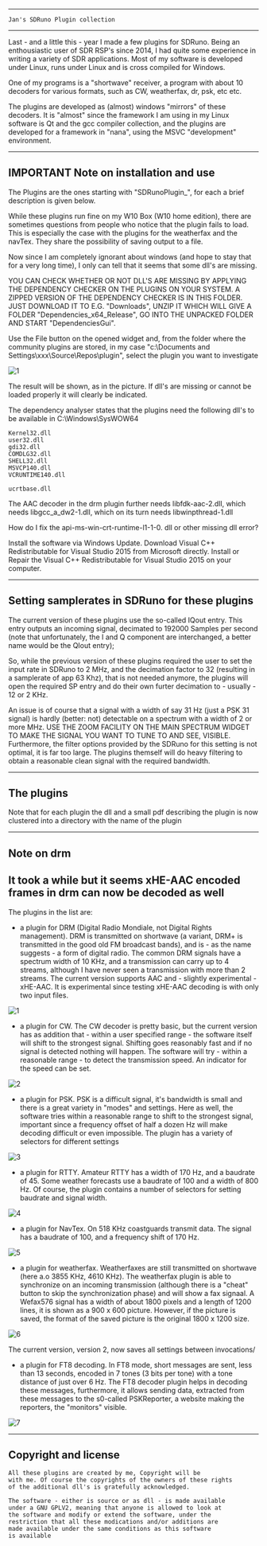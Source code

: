 
-----------------------------------------------------------------
	Jan's SDRuno Plugin collection
-----------------------------------------------------------------

Last - and a little this - year I made a few plugins for SDRuno.
Being an enthousiastic user of SDR RSP's since 2014, I had quite
some experience in writing a variety of SDR applications.
Most of my software is developed under Linux, runs under Linux
and is cross compiled for Windows. 

One of my programs is a "shortwave" receiver, a program with about 10
decoders for various formats, such as CW, weatherfax, dr, psk, etc etc.

The plugins are developed as (almost) windows "mirrors"  of these
decoders. It is "almost" since the framework I am using
in my Linux software is Qt and the gcc compiler collection,
and the plugins are developed for a framework in "nana", using the MSVC
"development"  environment.

---------------------------------------------------------------------
IMPORTANT Note on installation and use
----------------------------------------------------------------------

The Plugins are the ones starting with "SDRunoPlugin_", for each a
brief description is given below.

While these plugins run fine on my W10 Box (W10 home edition), there
are sometimes questions from people who notice that the plugin fails
to load. This is especially the case with the plugins for the weatherfax
and the navTex. They share the possibility of saving output to a file.

Now since I am completely ignorant about windows (and hope to stay that
for a very long time), I only can tell that it seems that some dll's
are missing. 

YOU CAN CHECK WHETHER OR NOT DLL'S ARE MISSING BY APPLYING THE DEPENDENCY
CHECKER ON THE PLUGINS ON YOUR SYSTEM. A ZIPPED VERSION OF THE 
DEPENDENCY CHECKER IS IN THIS FOLDER. JUST DOWNLOAD IT TO E.G. "Downloads",
UNZIP IT WHICH WILL GIVE A FOLDER "Dependencies_x64_Release",
GO INTO THE UNPACKED FOLDER AND START "DependenciesGui".

Use the File button on the opened widget and, from the folder where
the community plugins are stored, in my case
"c:\Documents and Settings\xxx\Source\Repos\plugin\", select the plugin
you want to investigate

![1](/dependency-checker.png?raw=true)

The result will be shown, as in the picture. If dll's are missing or cannot
be loaded properly it will clearly be indicated.

The dependency analyser states that the plugins need the following
dll's to be available in C:\Windows\SysWOW64

	Kernel32.dll
	user32.dll
	gdi32.dll
	COMDLG32.dll
	SHELL32.dll
	MSVCP140.dll
	VCRUNTIME140.dll

	ucrtbase.dll

The AAC decoder in the drm plugin further needs
	libfdk-aac-2.dll, which needs
	libgcc_a_dw2-1.dll, which on its turn needs
	libwinpthread-1.dll


How do I fix the api-ms-win-crt-runtime-l1-1-0. dll  or other missing
dll error?

Install the software via Windows Update.
Download Visual C++ Redistributable for Visual Studio 2015 from Microsoft directly.
Install or Repair the Visual C++ Redistributable for Visual Studio 2015 on your computer.


-------------------------------------------------------------------------
Setting samplerates in SDRuno for these plugins
-------------------------------------------------------------------------

The current version of these plugins use the so-called IQout entry.
This entry outputs an incoming signal, decimated to 192000 Samples per second
(note that unfortunately, the I and Q component are interchanged,
a better name would be the QIout entry);

So, while the previous version of these plugins required  the
user to set the input rate in SDRuno to 2 MHz, and the decimation factor to
32 (resulting in a samplerate of app 63 Khz), that is not needed
anymore, the plugins will open the required SP entry and do their own
furter decimation to - usually - 12 or 2 KHz.

An issue is of course that a signal with a width of say 31 Hz (just a PSK 31
signal) is hardly (better: not) detectable on a spectrum with a width of 
2 or more MHz. USE THE ZOOM FACILITY ON THE MAIN SPECTRUM WIDGET TO
MAKE THE SIGNAL YOU WANT TO TUNE TO AND SEE, VISIBLE.
Furthermore, the filter options provided by the SDRuno for this setting
is not optimal, it is far too large. The plugins themself will do
heavy filtering to obtain a reasonable clean signal with the required
bandwidth.

--------------------------------------------------------------------
The plugins
--------------------------------------------------------------------

Note that for each plugin the dll and a small pdf describing the plugin 
is now clustered into a directory with the name of the plugin

-------------------------------------------------------------------
Note on drm
-------------------------------------------------------------------

It took a while but it seems xHE-AAC encoded frames in drm can now
be decoded as well
------------------------------------------------------------------

The plugins in the list are:

 * a plugin for DRM (Digital Radio Mondiale, not Digital Rights management).
DRM is transmitted on shortwave (a variant, DRM+ is transmitted in the good
old FM broadcast bands), and is - as the name suggests - a form of
digital radio.
The common DRM signals have a spectrum width of 10 KHz,  and a transmission
can carry up to 4 streams, although I have never seen a transmission with 
more than 2 streams.
The current version supports AAC and - slightly experimental - xHE-AAC. It is
experimental since testing xHE-AAC decoding is with only two input files.

![1](/drm-widget.png?raw=true)

 * a plugin for CW. The CW decoder is pretty basic, but the current
version has as addition that - within a user specified range - the software
itself will shift to the strongest signal. Shifting goes reasonably fast
and if no signal is detected nothing will happen.
The software will try - within a reasonable range - to detect the transmission
speed. An indicator for the speed can be set.

![2](/cw-widget.png?raw=true)

 * a plugin for PSK. PSK is a difficult signal, it's bandwidth is small
and there is a great variety in "modes" and settings. Here as well, the
software tries within a reasonable range to shift to the strongest signal,
important since a frequency offset of half a dozen Hz will make decoding
difficult or even impossible. The plugin has a variety of selectors
for different settings

![3](/psk-widget.png?raw=true)

 * a plugin for RTTY. Amateur RTTY has a width of 170 Hz, and a baudrate
of 45. Some weather forecasts use a baudrate of 100 and a width of 800 Hz.
Of  course, the plugin contains a number of selectors for setting baudrate
and signal width.

![4](/rtty-widget.png?raw=true)

 * a plugin for NavTex. On 518 KHz coastguards transmit data.
The signal has a baudrate of 100, and a frequency shift of 170 Hz.

![5](/navtex-widget.png?raw=true)

* a plugin for weatherfax. Weatherfaxes are still transmitted on
shortwave (here a.o 3855 KHz, 4610 KHz). The weatherfax plugin
is able to synchronize on an incoming transmission (although there is
a "cheat"  button to skip the synchronization phase) and
will show a fax signaal.
A Wefax576 signal  has a width of about 1800 pixels and a length of 1200
lines, it is shown as a 900 x 600 picture. However, if the picture
is saved, the format of the saved picture is the original 1800 x 1200
size.

![6](/fax-widget.png?raw=true)

The current version, version 2, now saves all settings between invocations/

* a plugin for FT8 decoding. In FT8 mode, short messages are sent, 
less than 13 seconds, encoded in 7 tones (3 bits per tone) with a 
tone distance of just over 6 Hz.
The FT8 decoder plugin helps in decoding these messages, furthermore,
it allows sending data, extracted from these messages to the s0-called
PSKReporter, a website making the reporters, the "monitors" visible.

![7](/ft8-widget.png?raw=true)


--------------------------------------------------------------------------
Copyright and license
--------------------------------------------------------------------------

	All these plugins are created by me, Copyright will be
	with me. Of course the copyrights of the owners of these rights
	of the additional dll's is gratefully acknowledged.

	The software - either is source or as dll - is made available
	under a GNU GPLV2, meaning that anyone is allowed to look at
	the software and modify or extend the software, under the
	restriction that all these modications and/or additions are
	made available under the same conditions as this software
	is available

